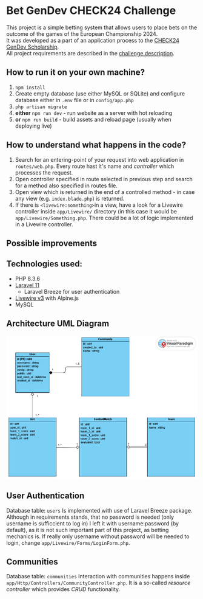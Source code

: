 # Bet GenDev CHECK24 Challenge
This project is a simple betting system that allows users to place bets on the outcome of the games of the European Championship 2024.  
It was developed as a part of an application process to the [CHECK24 GenDev Scholarship](https://www.talents.check24.de/gendev).  
All project requirements are described in the [challenge description](https://github.com/check24-scholarships/check24-betting-challenge).

## How to run it on your own machine?

1. `npm install`
2. Create empty database (use either MySQL or SQLite) and configure database either in `.env` file or in `config/app.php`
3. `php artisan migrate`
4. **either** `npm run dev` - run website as a server with hot reloading
5. **or** `npm run build` - build assets and reload page (usually when deploying live)

## How to understand what happens in the code?
1. Search for an entering-point of your request into web application in `routes/web.php`.
   Every route hast it's name and *controller* which processes the request.
2. Open controller specified in route selected in previous step and search for a method also specified in routes file.
3. Open view which is returned in the end of a controlled method - in case any view (e.g. `index.blade.php`) is returned.
4. If there is `<livewire:something>`in a view, have a look for a Livewire controller inside `app/Livewire/` directory (in this case it would be `app/Livewire/Something.php`. There could be a lot of logic implemented in a Livewire controller.

## Possible improvements




## Technologies used:
- PHP  8.3.6
- [Laravel 11](https://laravel.com/)
    - Laravel Breeze for user authentication
- [Livewire v3](https://livewire.laravel.com/) with Alpine.js
- MySQL

## Architecture UML Diagram
![UML Class diagram](./OTHER/Bet_uml_class_diagram.png "Title")

## User Authentication
Database table: `users`
Is implemented with use of Laravel Breeze package. Although in requirements stands, that no password is needed (only username is sufficcient to log in) I left it with username:password (by default), as it is not such important part of this project, as betting mechanics is.
If really only username without password will be needed to login, change `app/Livewire/Forms/LoginForm.php`.

## Communities
Database table: `communities`
Interaction with communities happens inside `app/Http/Controllers/CommunityController.php`. It is a so-called *resource controller* which provides *CRUD* functionality.
